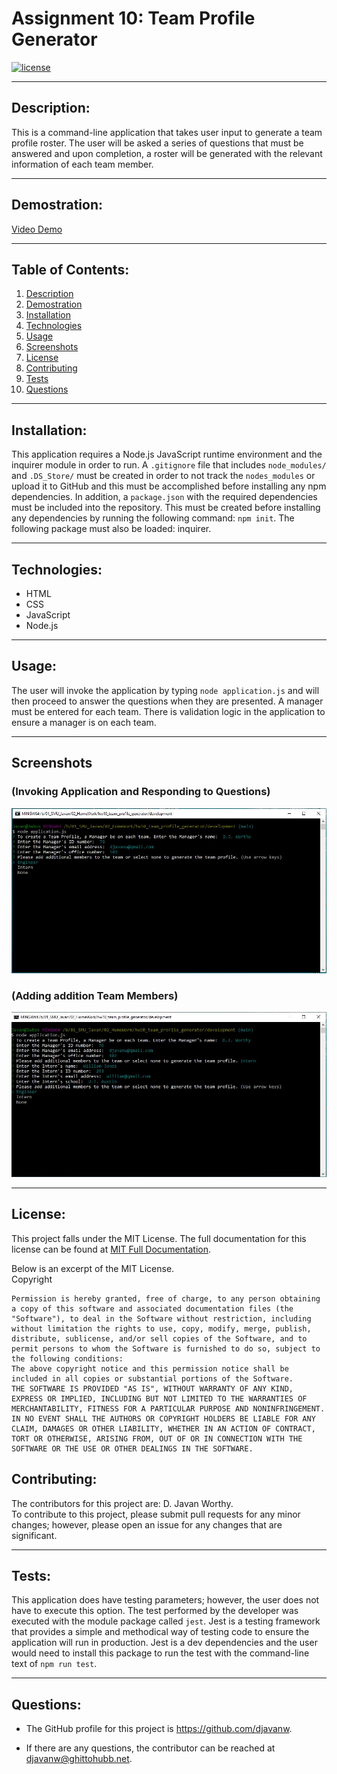 # Assignment 10:  Team Profile Generator

  [![license](https://img.shields.io/badge/license-MIT-blue.svg)](https://choosealicense.com/licenses/mit/)

***

  ## Description:
  This is a command-line application that takes user input to generate a team profile roster.  The user will be asked a series of questions that must be answered and upon completion, a roster will be generated with the relevant information of each team member.

***
  ## Demostration:
  [Video Demo](https://youtu.be/j87_kDIbs2E)
***
  ## Table of Contents:
  1.  [Description](#description)
  2.  [Demostration](#demostration)
  3.  [Installation](#installation)
  4.  [Technologies](#technologies)
  5.  [Usage](#usage)
  6.  [Screenshots](#screenshots)
  7.  [License](#license)
  8.  [Contributing](#contributing)
  9.  [Tests](#tests)
  10.  [Questions](#questions)

***
  ## Installation:
  This application requires a Node.js JavaScript runtime environment and the inquirer module in order to run.  A `.gitignore` file that includes `node_modules/` and `.DS_Store/` must be created in order to not track the `nodes_modules` or upload it to GitHub and this must be accomplished before installing any npm dependencies.  In addition, a `package.json` with the required dependencies must be included into the repository.  This must be created before installing any dependencies by running the following command: `npm init`.  The following package must also be loaded:  inquirer.  

***
  ## Technologies:
  - HTML
  - CSS
  - JavaScript
  - Node.js

***
  ## Usage:
  The user will invoke the application by typing `node application.js` and will then proceed to answer the questions when they are presented.  A manager must be entered for each team.  There is validation logic in the application to ensure a manager is on each team.  
   
***
## Screenshots 
### (Invoking Application and Responding to Questions)
![Image_Invoking_User_Responses](./assets/images/starting_application.JPG)

### (Adding addition Team Members)
![Image_Prompts_with_Choices](./assets/images/entering_team_members.JPG)

***
  ## License:
  This project falls under the MIT License.  The full documentation for this license can be found at [MIT Full Documentation](https://choosealicense.com/licenses/mit).

  Below is an excerpt of the MIT License.
  <br>
  Copyright <YEAR> <COPYRIGHT HOLDER>
    
    Permission is hereby granted, free of charge, to any person obtaining a copy of this software and associated documentation files (the "Software"), to deal in the Software without restriction, including without limitation the rights to use, copy, modify, merge, publish, distribute, sublicense, and/or sell copies of the Software, and to permit persons to whom the Software is furnished to do so, subject to the following conditions:
    The above copyright notice and this permission notice shall be included in all copies or substantial portions of the Software.
    THE SOFTWARE IS PROVIDED "AS IS", WITHOUT WARRANTY OF ANY KIND, EXPRESS OR IMPLIED, INCLUDING BUT NOT LIMITED TO THE WARRANTIES OF MERCHANTABILITY, FITNESS FOR A PARTICULAR PURPOSE AND NONINFRINGEMENT. IN NO EVENT SHALL THE AUTHORS OR COPYRIGHT HOLDERS BE LIABLE FOR ANY CLAIM, DAMAGES OR OTHER LIABILITY, WHETHER IN AN ACTION OF CONTRACT, TORT OR OTHERWISE, ARISING FROM, OUT OF OR IN CONNECTION WITH THE SOFTWARE OR THE USE OR OTHER DEALINGS IN THE SOFTWARE.

  ## Contributing:
  The contributors for this project are: D. Javan Worthy.
  <br>
  To contribute to this project, please submit pull requests for any minor changes; however, please open an issue for any changes that are significant.

***
  ## Tests:
  This application does have testing parameters; however, the user does not have to execute this option.  The test performed by the developer was executed with the module package called `jest`.  Jest is a testing framework that provides a simple and methodical way of testing code to ensure the application will run in production.  Jest is a dev dependencies and the user would need to install this package to run the test with the command-line text of `npm run test`.

***
  ## Questions:
  - The GitHub profile for this project is https://github.com/djavanw.
 
  - If there are any questions, the contributor can be reached at djavanw@ghittohubb.net.
